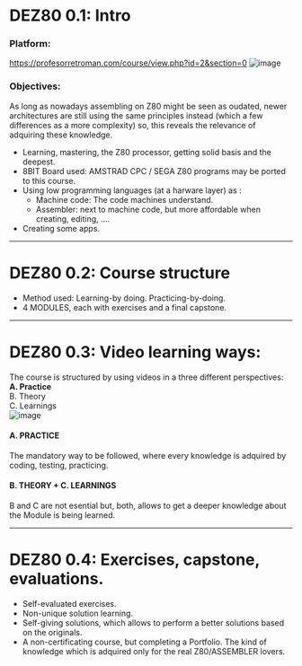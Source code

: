 # DEZ80 0.1: Intro
### Platform:
https://profesorretroman.com/course/view.php?id=2&section=0
![image](https://github.com/user-attachments/assets/1b473457-506d-4f15-8a7b-6b7beee17cf6)


### Objectives:
As long as nowadays assembling on Z80 might be seen as oudated, newer architectures are still using the same principles instead (which a few differences as a more complexity) so, this reveals the relevance of adquiring these knowledge.

* Learning, mastering, the Z80 processor, getting solid basis and the deepest.
* 8BIT Board used: AMSTRAD CPC / SEGA Z80 programs may be ported to this course.
* Using low programming languages (at a harware layer) as :
  * Machine code: The code machines understand.
  * Assembler: next to machine code, but more affordable when creating, editing, ....
* Creating some apps.

***
# DEZ80 0.2: Course structure
* Method used: Learning-by doing. Practicing-by-doing.
* 4 MODULES, each with exercises and a final capstone.
***
# DEZ80 0.3: Video learning ways:
The course is structured by using videos in a three different perspectives:
**A. Practice**  
B. Theory   
C. Learnings  
![image](https://github.com/user-attachments/assets/d6e68616-1da1-42de-8393-aa80fb49e000)

#### A. PRACTICE  
The mandatory way to be followed, where every knowledge is adquired by coding, testing, practicing.

#### B. THEORY  +  C. LEARNINGS
B and C are not esential but, both, allows to get a deeper knowledge about the Module is being learned.
***
# DEZ80 0.4: Exercises, capstone, evaluations.
- Self-evaluated exercises.
- Non-unique solution learning. 
- Self-giving solutions, which allows to perform a better solutions based on the originals.
- A non-certificating course, but completing a Portfolio. The kind of knowledge which is adquired only for the real Z80/ASSEMBLER lovers.


